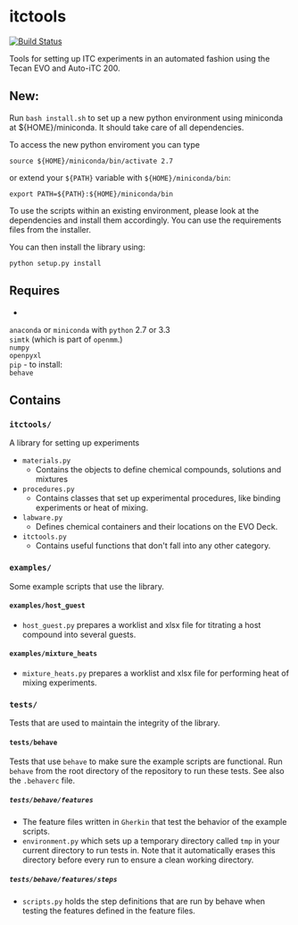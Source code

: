 # itctools

[![Build Status](https://travis-ci.org/choderalab/itctools.svg)](https://travis-ci.org/choderalab/itctools)

Tools for setting up ITC experiments in an automated fashion using the Tecan EVO and Auto-iTC 200.

## New:

Run `bash install.sh` to set up a new python environment using miniconda at ${HOME}/miniconda. It should take care of all dependencies. 

To access the new python enviroment you can type 
```shell
source ${HOME}/miniconda/bin/activate 2.7
```
or extend your `${PATH}` variable with `${HOME}/miniconda/bin`:
```shell
export PATH=${PATH}:${HOME}/miniconda/bin
```
To use the scripts within an existing environment, please look at the dependencies and install them accordingly. You can use the requirements files from the installer.

You can then install the library using: 
```shell
python setup.py install
```

## Requires
-
`anaconda` or `miniconda` with `python` 2.7 or 3.3  
`simtk` (which is part of `openmm`.)  
`numpy`  
`openpyxl`  
`pip` - to install:  
`behave`

## Contains

### `itctools/`

A library for setting up experiments

  - `materials.py`
    - Contains the objects to define chemical compounds, solutions and mixtures
  - `procedures.py`
    - Contains classes that set up experimental procedures, like binding experiments or heat of mixing.
  - `labware.py`
    - Defines chemical containers and their locations on the EVO Deck.
  - `itctools.py`
    - Contains useful functions that don't fall into any other category. 

### `examples/`

Some example scripts that use the library.
 
#### `examples/host_guest`

  - `host_guest.py` prepares a worklist and xlsx file for titrating a host compound into several guests.

#### `examples/mixture_heats`

  -  `mixture_heats.py` prepares a worklist and xlsx file for performing heat of mixing experiments.

### `tests/`

Tests that are used to maintain the integrity of the library.

#### `tests/behave`

Tests that use `behave` to make sure the example scripts are functional. Run `behave` from the root directory of the repository to run these tests. See also the `.behaverc` file.

##### `tests/behave/features`

- The feature files written in `Gherkin` that test the behavior of the example scripts.
- `environment.py` which sets up a temporary directory called `tmp` in your current directory to run tests in. Note that it automatically erases this directory before every run to ensure a clean working directory.
    
##### `tests/behave/features/steps`
- `scripts.py` holds the step definitions that are run by behave when testing the features defined in the feature files.
